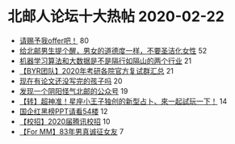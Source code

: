 # 北邮人论坛十大热帖 2020-02-22

- [请赐予我offer吧！](https://bbs.byr.cn/article/GoAbroad/368912) 80
- [给北邮男生提个醒，男女的道德度一样，不要圣洁化女性](https://bbs.byr.cn/article/Feeling/3139333) 52
- [机器学习算法和大数据是不是隔行如隔山的两个行业](https://bbs.byr.cn/article/ML_DM/36201) 21
- [【BYR团队】2020年考研各院官方复试群汇总](https://bbs.byr.cn/article/AimGraduate/1180518) 21
- [现在有论文还没写完的孩子吗](https://bbs.byr.cn/article/Paper/37503) 20
- [发现一个阴阳怪气北邮的公众号](https://bbs.byr.cn/article/Talking/6184416) 19
- [【转】超神准！星座小王子独创的新型占卜、來一起試玩一下！](https://bbs.byr.cn/article/Constellations/326533) 14
- [国企红黑榜PPT请看54楼](https://bbs.byr.cn/article/Job/2077937) 12
- [【校招】2020届腾讯校招](https://bbs.byr.cn/article/WorkLife/1140500) 10
- [【For MM】83年男真诚征女友](https://bbs.byr.cn/article/Friends/1949118) 7


